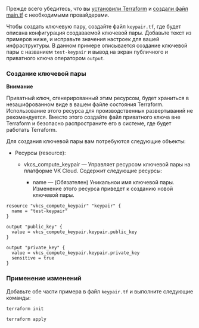 <warn>

Прежде всего убедитесь, что вы [установили Terraform](/ru/additionals/terraform/quick-start/preparation) и [создали файл main.tf](/ru/additionals/terraform/quick-start/configuration) с необходимыми провайдерами.

</warn>

Чтобы создать ключевую пару, создайте файл `keypair.tf`, где будет описана конфигурация создаваемой ключевой пары. Добавьте текст из примеров ниже, и исправьте значения настроек для вашей инфраструктуры. В данном примере описывается создание ключевой пары с названием `test-keypair` и вывод на экран публичного и приватного ключа оператором `output`.

### Создание ключевой пары

<warn>

**Внимание**

Приватный ключ, сгенерированный этим ресурсом, будет храниться в незашифрованном виде в вашем файле состояния Terraform. Использование этого ресурса для производственных развертываний не рекомендуется. Вместо этого создайте файл приватного ключа вне Terraform и безопасно распространите его в системе, где будет работать Terraform.

</warn>

Для создания ключевой пары вам потребуются следующие объекты:

- Ресурсы (resource):

  - vkcs_compute_keypair — Управляет ресурсом ключевой пары на платформе VK Cloud. Содержит следующие ресурсы:

    - name — (Обязателен) Уникальнои имя ключевой пары. Изменение этого ресурса приведет к созданию новой ключевой пары.

```hcl
resource "vkcs_compute_keypair" "keypair" {
  name = "test-keypair"
}

output "public_key" {
  value = vkcs_compute_keypair.keypair.public_key
}

output "private_key" {
  value = vkcs_compute_keypair.keypair.private_key
  sensitive = true
}
```

### Применение изменений

Добавьте обе части примера в файл `keypair.tf` и выполните следующие команды:

```bash
terraform init
```
```bash
terraform apply
```
